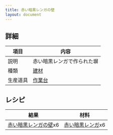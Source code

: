 ```yaml
---
title: 赤い暗黒レンガの壁
layout: document
---
```

## 詳細

|項目|内容|
|---|---|
|説明|赤い暗黒レンガで作られた塀|
|種類|[建材](建材)|
|生産道具|[作業台](作業台)|

## レシピ

|結果|材料|
|---|---|
|[赤い暗黒レンガの壁](赤い暗黒レンガの壁)x6|[赤い暗黒レンガ](赤い暗黒レンガ)x6|
